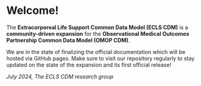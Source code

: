 # Welcome!

The **Extracorporeal Life Support Common Data Model (ECLS CDM)** is a
**community-driven expansion** for the **Observational Medical Outcomes
Partnership Common Data Model (OMOP CDM)**.

We are in the state of finalizing the official documentation which will
be hosted via GitHub pages. Make sure to visit our repository regularly
to stay updated on the state of the expansion and its first official release!

*July 2024, The ECLS CDM research group*
